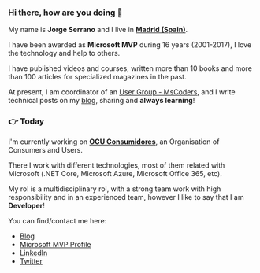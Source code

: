### Hi there, how are you doing :wave:

My name is **Jorge Serrano** and I live in **[Madrid (Spain)](https://www.google.es/maps/place/Madrid/@40.4381311,-3.8196213,11z/data=!3m1!4b1!4m5!3m4!1s0xd422997800a3c81:0xc436dec1618c2269!8m2!3d40.4167754!4d-3.7037902)**.

I have been awarded as **Microsoft MVP** during 16 years (2001-2017), I love the technology and help to others.

I have published videos and courses, written more than 10 books and more than 100 articles for specialized magazines in the past.

At present, I am coordinator of an [User Group - MsCoders](https://www.meetup.com/es-ES/MSCoders/#), and I write technical posts on my [blog](https://geeks.ms/jorge/), sharing and **always learning**!

### :point_right: Today

I'm currently working on **[OCU Consumidores](https://www.ocu.org/)**, an Organisation of Consumers and Users.

There I work with different technologies, most of them related with Microsoft (.NET Core, Microsoft Azure, Microsoft Office 365, etc).

My rol is a multidisciplinary rol, with a strong team work with high responsibility and in an experienced team, however I like to say that I am **Developer**!

You can find/contact me here:

* [Blog](https://geeks.ms/jorge/)
* [Microsoft MVP Profile](https://mvp.microsoft.com/es-es/PublicProfile/8633)
* [LinkedIn](https://www.linkedin.com/in/jorge-serrano-p%C3%A9rez-24388520/)
* [Twitter](https://twitter.com/J0rgeSerran0)
